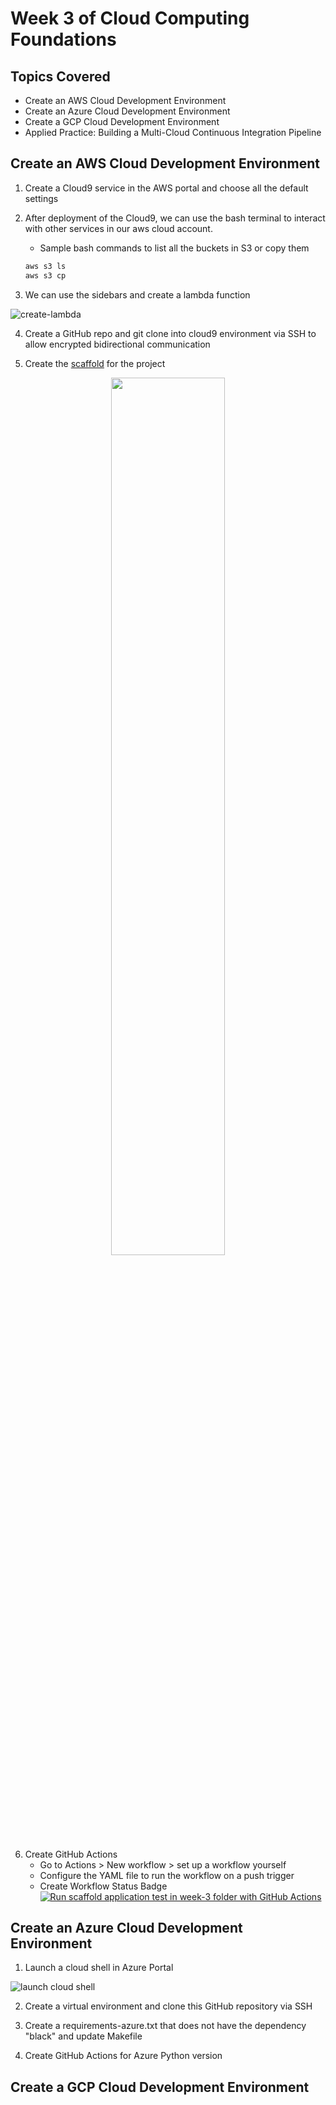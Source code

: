 # Week 3 of Cloud Computing Foundations

## Topics Covered
- Create an AWS Cloud Development Environment
- Create an Azure Cloud Development Environment
- Create a GCP Cloud Development Environment
- Applied Practice: Building a Multi-Cloud Continuous Integration Pipeline

## Create an AWS Cloud Development Environment
1. Create a Cloud9 service in the AWS portal and choose all the default settings
2. After deployment of the Cloud9, we can use the bash terminal to interact with other services in our aws cloud account.

    * Sample bash commands to list all the buckets in S3 or copy them
    ```bash
    aws s3 ls
    aws s3 cp
    ```
3. We can use the sidebars and create a lambda function 

![create-lambda](https://user-images.githubusercontent.com/92244042/179402103-6636b745-70e7-4061-bd9a-d677f98a04c2.png)

4. Create a GitHub repo and git clone into cloud9 environment via SSH to allow encrypted bidirectional communication

5. Create the [scaffold](https://github.com/jingyiyanlol/Coursera-Cloud-Computing-Foundations/blob/main/Week-3/scaffold) for the project

<div align='center'>
<img src="https://user-images.githubusercontent.com/92244042/179402446-976b2b1b-56f7-402b-81d4-fb28f5608cd8.png" width="60%">
</div>

6. Create GitHub Actions
    - Go to Actions > New workflow > set up a workflow yourself 
    - Configure the YAML file to run the workflow on a push trigger
    - Create Workflow Status Badge [![Run scaffold application test in week-3 folder with GitHub Actions](https://github.com/jingyiyanlol/Coursera-Cloud-Computing-Foundations/actions/workflows/week-3-aws-scaffold.yml/badge.svg)](https://github.com/jingyiyanlol/Coursera-Cloud-Computing-Foundations/actions/workflows/week-3-aws-scaffold.yml)


## Create an Azure Cloud Development Environment
1. Launch a cloud shell in Azure Portal

![launch cloud shell](https://user-images.githubusercontent.com/92244042/180605162-78acb5d5-a56c-48ca-9e5c-8500f0c1735c.png)

2. Create a virtual environment and clone this GitHub repository via SSH

4. Create a requirements-azure.txt that does not have the dependency "black" and update Makefile

4. Create GitHub Actions for Azure Python version


## Create a GCP Cloud Development Environment



